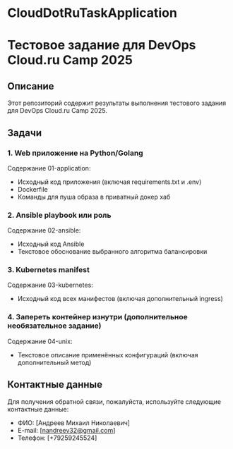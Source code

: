 # CloudDotRuTaskApplication
# Тестовое задание для DevOps Cloud.ru Camp 2025

## Описание

Этот репозиторий содержит результаты выполнения тестового задания для DevOps Cloud.ru Camp 2025.

## Задачи

### 1. Web приложение на Python/Golang

Содержание 01-application:
- Исходный код приложения (включая requirements.txt и .env)
- Dockerfile
- Команды для пуша образа в приватный докер хаб

### 2. Ansible playbook или роль

Содержание 02-ansible:
- Исходный код Ansible
- Текстовое обоснование выбранного алгоритма балансировки

### 3. Kubernetes manifest

Содержание 03-kubernetes:
- Исходный код всех манифестов (включая дополнительный ingress)

### 4. Запереть контейнер изнутри (дополнительное необязательное задание)

Содержание 04-unix:
- Текстовое описание применённых конфигураций (включая дополнительный метод)

## Контактные данные

Для получения обратной связи, пожалуйста, используйте следующие контактные данные:

- ФИО: [Андреев Михаил Николаевич]
- E-mail: [nandreev32@gmail.com]
- Телефон: [+79259245524]